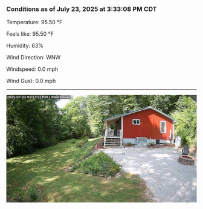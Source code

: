### Conditions as of July 23, 2025 at 3:33:08 PM CDT 

Temperature: 95.50 &deg;F

Feels like: 95.50 &deg;F

Humidity: 63%

Wind Direction: WNW

Windspeed: 0.0 mph

Wind Gust: 0.0 mph

---

<img src="./images/latest.jpeg"/>

